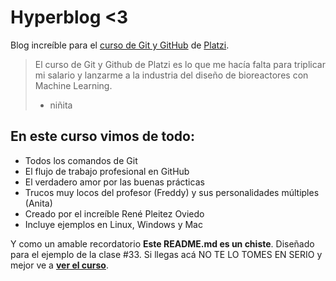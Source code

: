 # Hyperblog &lt;3
Blog increíble para el [curso de Git y GitHub](https://platzi.com/cursos/git-github/ "curso de Git y GitHub") de [Platzi](https://platzi.com/ "Platzi").
> El curso de Git y Github de Platzi es lo que me hacía falta para triplicar mi salario y lanzarme a la industria del diseño de bioreactores con Machine Learning.
> - niñita

## En este curso vimos de todo:
* Todos los comandos de Git
* El flujo de trabajo profesional en GitHub
* El verdadero amor por las buenas prácticas
* Trucos muy locos del profesor   (Freddy) y sus personalidades múltiples (Anita)
* Creado por el increíble René Pleitez Oviedo
* Incluye ejemplos en Linux, Windows y Mac

Y como un amable recordatorio **Este README.md es un chiste**. Diseñado para el ejemplo de la clase #33. Si llegas acá NO TE LO TOMES EN SERIO y mejor ve a [**ver el curso**](http://https://platzi.com/cursos/git-github/ "ver el curso").